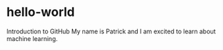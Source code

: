 # hello-world
Introduction to GitHub
My name is Patrick and I am excited to learn about machine learning.
